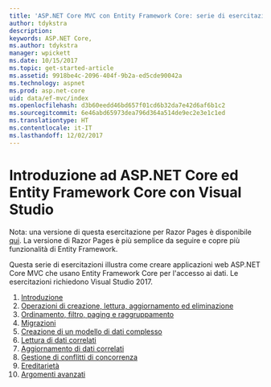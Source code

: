 ```yaml
---
title: 'ASP.NET Core MVC con Entity Framework Core: serie di esercitazioni'
author: tdykstra
description: 
keywords: ASP.NET Core,
ms.author: tdykstra
manager: wpickett
ms.date: 10/15/2017
ms.topic: get-started-article
ms.assetid: 9918be4c-2096-404f-9b2a-ed5cde90042a
ms.technology: aspnet
ms.prod: asp.net-core
uid: data/ef-mvc/index
ms.openlocfilehash: d3b60eedd46bd657f01cd6b32da7e42d6af6b1c2
ms.sourcegitcommit: 6e46abd65973dea796d364a514de9ec2e3e1c1ed
ms.translationtype: HT
ms.contentlocale: it-IT
ms.lasthandoff: 12/02/2017
---
```

# <a name="getting-started-with-aspnet-core-and-entity-framework-core-using-visual-studio"></a>Introduzione ad ASP.NET Core ed Entity Framework Core con Visual Studio

Nota: una versione di questa esercitazione per Razor Pages è disponibile [qui](xref:data/ef-rp/intro). La versione di Razor Pages è più semplice da seguire e copre più funzionalità di Entity Framework.

Questa serie di esercitazioni illustra come creare applicazioni web ASP.NET Core MVC che usano Entity Framework Core per l'accesso ai dati. Le esercitazioni richiedono Visual Studio 2017.

1. [Introduzione](intro.md)
2. [Operazioni di creazione, lettura, aggiornamento ed eliminazione](crud.md)
3. [Ordinamento, filtro, paging e raggruppamento](sort-filter-page.md)
4. [Migrazioni](migrations.md)
5. [Creazione di un modello di dati complesso](complex-data-model.md)
6. [Lettura di dati correlati](read-related-data.md)
7. [Aggiornamento di dati correlati](update-related-data.md)
8. [Gestione di conflitti di concorrenza](concurrency.md)
9. [Ereditarietà](inheritance.md)
10. [Argomenti avanzati](advanced.md)
